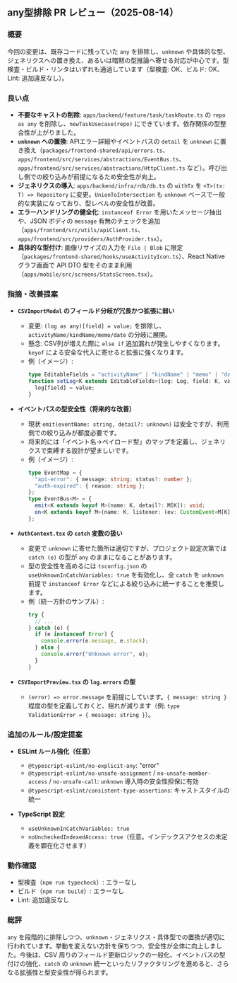 ## any型排除 PR レビュー（2025-08-14）

### 概要
今回の変更は、既存コードに残っていた `any` を排除し、`unknown` や具体的な型、ジェネリクスへの置き換え、あるいは暗黙の型推論へ寄せる対応が中心です。型検査・ビルド・リンタはいずれも通過しています（型検査: OK、ビルド: OK、Lint: 追加違反なし）。

### 良い点
- **不要なキャストの削除**: `apps/backend/feature/task/taskRoute.ts` の `repo as any` を削除し、`newTaskUsecase(repo)` にできています。依存関係の型整合性が上がりました。
- **`unknown` への置換**: APIエラー詳細やイベントバスの `detail` を `unknown` に置き換え（`packages/frontend-shared/api/errors.ts`、`apps/frontend/src/services/abstractions/EventBus.ts`、`apps/frontend/src/services/abstractions/HttpClient.ts` など）。呼び出し側での絞り込みが前提になるため安全性が向上。
- **ジェネリクスの導入**: `apps/backend/infra/rdb/db.ts` の `withTx` を `<T>(tx: T) => Repository` に変更。`UnionToIntersection` も `unknown` ベースで一般的な実装になっており、型レベルの安全性が改善。
- **エラーハンドリングの健全化**: `instanceof Error` を用いたメッセージ抽出や、JSON ボディの `message` 有無のチェックを追加（`apps/frontend/src/utils/apiClient.ts`、`apps/frontend/src/providers/AuthProvider.tsx`）。
- **具体的な型付け**: 画像リサイズの入力を `File | Blob` に限定（`packages/frontend-shared/hooks/useActivityIcon.ts`）、React Native グラフ画面で API DTO 型をそのまま利用（`apps/mobile/src/screens/StatsScreen.tsx`）。

### 指摘・改善提案
- **`CSVImportModal` のフィールド分岐が冗長かつ拡張に弱い**
  - 変更: `(log as any)[field] = value;` を排除し、`activityName/kindName/memo/date` の分岐に展開。
  - 懸念: CSV列が増えた際に `else if` 追加漏れが発生しやすくなります。`keyof` による安全な代入に寄せると拡張に強くなります。
  - 例（イメージ）:
    ```ts
    type EditableFields = "activityName" | "kindName" | "memo" | "date";
    function setLog<K extends EditableFields>(log: Log, field: K, value: string) {
      log[field] = value;
    }
    ```

- **イベントバスの型安全性（将来的な改善）**
  - 現状 `emit(eventName: string, detail?: unknown)` は安全ですが、利用側での絞り込みが都度必要です。
  - 将来的には「イベント名→ペイロード型」のマップを定義し、ジェネリクスで束縛する設計が望ましいです。
  - 例（イメージ）:
    ```ts
    type EventMap = {
      "api-error": { message: string; status?: number };
      "auth-expired": { reason: string };
    };
    type EventBus<M> = {
      emit<K extends keyof M>(name: K, detail?: M[K]): void;
      on<K extends keyof M>(name: K, listener: (ev: CustomEvent<M[K]>) => void): () => void;
    };
    ```

- **`AuthContext.tsx` の `catch` 変数の扱い**
  - 変更で `unknown` に寄せた箇所は適切ですが、プロジェクト設定次第では `catch (e)` の型が `any` のままになることがあります。
  - 型の安全性を高めるには `tsconfig.json` の `useUnknownInCatchVariables: true` を有効化し、全 `catch` を `unknown` 前提で `instanceof Error` などによる絞り込みに統一することを推奨します。
  - 例（統一方針のサンプル）:
    ```ts
    try {
      // ...
    } catch (e) {
      if (e instanceof Error) {
        console.error(e.message, e.stack);
      } else {
        console.error("Unknown error", e);
      }
    }
    ```

- **`CSVImportPreview.tsx` の `log.errors` の型**
  - `(error) => error.message` を前提にしています。`{ message: string }` 程度の型を定義しておくと、揺れが減ります（例: `type ValidationError = { message: string }`）。

### 追加のルール/設定提案
- **ESLint ルール強化（任意）**
  - `@typescript-eslint/no-explicit-any`: "error"
  - `@typescript-eslint/no-unsafe-assignment` / `no-unsafe-member-access` / `no-unsafe-call`: `unknown` 導入時の安全性担保に有効
  - `@typescript-eslint/consistent-type-assertions`: キャストスタイルの統一

- **TypeScript 設定**
  - `useUnknownInCatchVariables: true`
  - `noUncheckedIndexedAccess: true`（任意。インデックスアクセスの未定義を顕在化させます）

### 動作確認
- 型検査（`npm run typecheck`）: エラーなし
- ビルド（`npm run build`）: エラーなし
- Lint: 追加違反なし

### 総評
`any` を段階的に排除しつつ、`unknown`・ジェネリクス・具体型での置換が適切に行われています。挙動を変えない方針を保ちつつ、安全性が全体に向上しました。今後は、CSV 周りのフィールド更新ロジックの一般化、イベントバスの型付けの強化、`catch` の `unknown` 統一といったリファクタリングを進めると、さらなる拡張性と型安全性が得られます。


